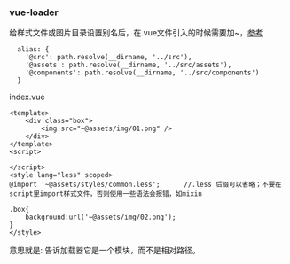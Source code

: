 
### vue-loader  
给样式文件或图片目录设置别名后，在.vue文件引入的时候需要加~，[参考](https://github.com/vuejs/vue-loader/issues/193)
```
  alias: {
    '@src': path.resolve(__dirname, '../src'),
    '@assets': path.resolve(__dirname, '../src/assets'),
    '@components': path.resolve(__dirname, '../src/components')
  }
```
index.vue  
```
<template>
    <div class="box">
        <img src="~@assets/img/01.png" />
    </div>
</template>
<script>

</script>
<style lang="less" scoped>
@import '~@assets/styles/common.less';      //.less 后缀可以省略；不要在script里import样式文件，否则使用一些语法会报错，如mixin

.box{
    background:url('~@assets/img/02.png');
}
</style>
```
意思就是: 告诉加载器它是一个模块，而不是相对路径。